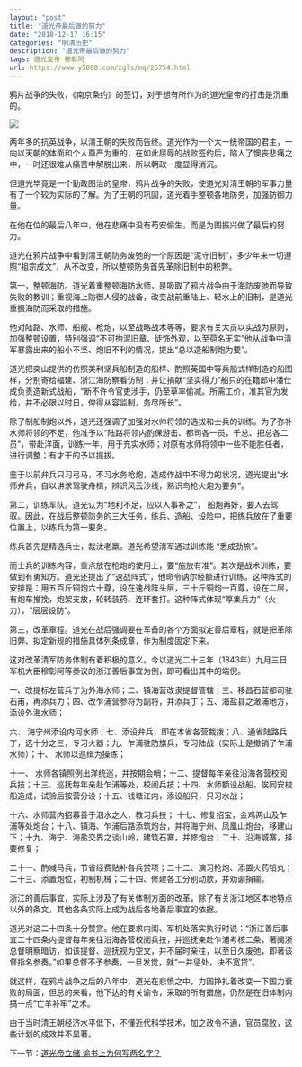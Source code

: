 ```yaml
---
layout: "post"
title: "道光帝最后做的努力"
date: "2018-12-17 16:15"
categories: "明清历史"
description: "道光帝最后做的努力"
tags: 道光皇帝 穆彰阿
url: https://www.y5000.com/zgls/mq/25754.html
---
```






鸦片战争的失败，《南京条约》的签订，对于想有所作为的道光皇帝的打击是沉重的。

![](https://img.y5000.com/uploads/allimg/170926/13-1F926110954W2.jpg)

两年多的抗英战争，以清王朝的失败而告终。道光作为一个大一统帝国的君主，一向以天朝的体面和个人尊严为重的，在如此屈辱的战败签约后，陷人了懊丧悲痛之中，一时还很难从痛苦中解脱出来，所以朝政一度显得消沉。

但道光毕竟是一个勤政图治的皇帝，鸦片战争的失败，使道光对清王朝的军事力量有了一个较为实际的了解。为了王朝的巩固，道光着手整顿各地防务，加强防御力量。

在他在位的最后八年中，他在悲痛中没有苟安偷生，而是为图振兴做了最后的努力。

道光在鸦片战争中看到清王朝防务废弛的一个原因是“泥守旧制”，多少年来一切遵照“祖宗成文”，从不改变，所以整顿防务首先革除旧制中的积弊。

第一，整顿海防。道光着重整顿海防水师，是吸取了鸦片战争由于海防废弛而导致失败的教训；重视海上防御人侵的战备，改变战前重陆上、轻水上的旧制，是道光重振海防而采取的措施。

他对陆路、水师、船舰、枪炮，以至战略战术等等，要求有关大员以实战为原则，加强整顿设置，特别强调“不可拘泥旧章、徒饰外观，以至荷名无实”他从战争中淸军暴露出来的船小不坚、炮旧不利的情况，提出“总以造船制炮为要”。

道光把奕山提供的仿照美利坚兵船制造的船样、酌照英国中等兵船式样制造的船图样，分别寄给福建、浙江海防察看仿制；并让捐献“坚实得力”船只的在籍郎中潘仕成负责造新式战船，“断不许令官吏涉手，仍至草率偷减。所需工价，准其官为发给，并不必限以时日，俾得从容监制，务尽所长”。

除了制船制炮以外，道光还强调了加强对水帅将领的选拔和士兵的训练。为了弥补水师将领的不足，他准予以“陆路将领内酌保游击、都司各一员，千总、把总各二员”，带赴洋面，训练一年，用于充实水师；对原有水师将领中一些不能胜任者，进行调整；有才干的予以提拔。

鉴于以前弁兵只习弓马，不习水务枪炮，造成作战中不得力的状况，道光提出“水师弁兵，自以讲求驾驶舟楫，辨识风云沙线，熟识鸟枪火炮为要务”。

第二，训练军队。道光认为“地利不足，应以人事补之”，
船炮再好，要人去驾驭。因此，在战后整顿防务的三大任务，练兵、造船、设险中，把练兵放在了重要位置上，以练兵为第一要务。

练兵首先是精选兵士，裁汰老羸。道光希望清军通过训练能 “悉成劲旅”。

而士兵的训练内容，重点放在枪炮的使用上，要“施放有准”。其次是战术训练，要做到有勇知方。道光还提出了“速战阵式”，他命令讷尔经额进行训练。这种阵式的安排是：用五百斤铜炮六十尊，设在速战阵头层，三十斤铜炮一百尊，设在二层，有炮车推挽，炮架支放，轮转装药、连环套打。这种阵式体现“厚集兵力”（火力），“层层设防”。

第三，改革章程。道光在战后强调要在军备的各个方面拟定善后章程，就是把革除旧弊、拟定新规的措施具体列条成章，作为制度固定下来。

这对改革清军防务体制有着积极的意义。今以道光二十三年（1843年）九月三日军机大臣穆彰阿等奏议的浙江善后事宜为例，即可看出其中的端倪。

一、改提标左营兵丁为外海水师；二、镇海营改隶提督管辖；三、移昌石营都司驻石甫，再添兵力；四、改乍浦营参将为副将，并添兵丁；五、海盐县之澉浦地方，添设外海水师；

六、 海宁州添设内河水师；七、添设弁兵，即在本省各营裁拨；八、通省陆路兵丁，选十分之三，专习火器；九、乍浦驻防旗兵，专习陆战（实际上是撤销了乍浦水师）；十、
水师以巡缉为操练；

十一、
水师各镇照例出洋统巡，并按期会哨；十二、提督每年亲往沿海各营校阅兵技；十三、巡抚每年亲赴乍浦等处，校阅兵技；十四、水师额设战船，俟同安梭船造成，试验后按营分设；十五、钱塘江内，添设船只，只习水战；

十六、水师营内招募善于泅水之人，教习兵技；
十七、修复招宝，金鸡两山及乍浦等处炮台；十八、镇海、乍浦后路添筑炮台，并将海宁州、凤凰山炮台，移建山下；十九、海宁、海盐交界之谈山岭，建筑石寨，并修炮台；二十、沿海城寨，择要修复；

二十一、酌减马兵，节省经费贴补各兵赏项；二十二、演习枪炮、添置火药铅丸；二十三、添置炮位，初制机械；二十四、修建各工分别动款，并劝谕捐输。

浙江的善后事宜，实际上涉及了有关体制方面的改革，除了有关浙江地区本地特点以外的条文，其他各条实际上成为战后各地善后事宜的依据。

道光对这二十四条十分赞赏。他在要求内阁、军机处落实执行时说：“浙江善后事宜二十四条内提督每年亲往沿海各营校阅兵技，并巡抚亲赴乍浦考核二条，著闽浙总督明察暗访，如该提督、巡抚视为空文，并不届时亲往，以至日久废弛，即著该督指名参奏。”如果总督不予参奏，一旦发觉，就“一并惩处，决不宽贷”。

就这样，在鸦片战争之后的八年中，道光在悲愤之中，力图挣扎着改变一下国力衰败的局面，但总的来看，他下达的有关谕令，采取的所有措施，仍然是在旧体制内搞一点“亡羊补牢”之术。

由于当时清王朝经济水平低下，不懂近代科学技术，加之政令不通，官员腐败，这些计划的成效并不显著。

下一节：[道光帝立储 谕书上为何写两名字？](https://www.y5000.com/zgls/mq/25755.html)
